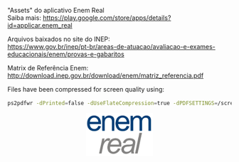 "Assets" do aplicativo Enem Real<br/>
Saiba mais: https://play.google.com/store/apps/details?id=applicar.enem_real

Arquivos baixados no site do INEP:<br/>
https://www.gov.br/inep/pt-br/areas-de-atuacao/avaliacao-e-exames-educacionais/enem/provas-e-gabaritos

Matrix de Referência Enem:<br/>
http://download.inep.gov.br/download/enem/matriz_referencia.pdf


Files have been compressed for screen quality using:
```Bash
ps2pdfwr -dPrinted=false -dUseFlateCompression=true -dPDFSETTINGS=/screen -dDetectDuplicateImages=true in.pdf out.pdf
```

<div align="center">
  <img src="/enem_real_logo.png" width="150" title="enem real logo" alt="enem real logo"/>
</div>
